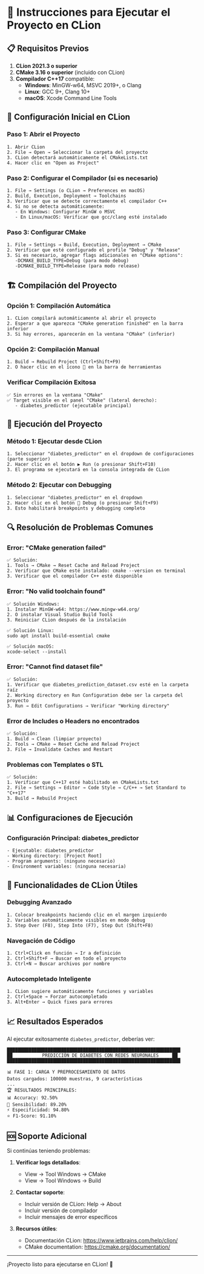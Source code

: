 # 🚀 Instrucciones para Ejecutar el Proyecto en CLion

## 📋 **Requisitos Previos**

1. **CLion 2021.3 o superior**
2. **CMake 3.16 o superior** (incluido con CLion)
3. **Compilador C++17** compatible:
   - **Windows**: MinGW-w64, MSVC 2019+, o Clang
   - **Linux**: GCC 9+, Clang 10+
   - **macOS**: Xcode Command Line Tools

## 🔧 **Configuración Inicial en CLion**

### **Paso 1: Abrir el Proyecto**
```
1. Abrir CLion
2. File → Open → Seleccionar la carpeta del proyecto
3. CLion detectará automáticamente el CMakeLists.txt
4. Hacer clic en "Open as Project"
```

### **Paso 2: Configurar el Compilador (si es necesario)**
```
1. File → Settings (o CLion → Preferences en macOS)
2. Build, Execution, Deployment → Toolchains
3. Verificar que se detecte correctamente el compilador C++
4. Si no se detecta automáticamente:
   - En Windows: Configurar MinGW o MSVC
   - En Linux/macOS: Verificar que gcc/clang esté instalado
```

### **Paso 3: Configurar CMake**
```
1. File → Settings → Build, Execution, Deployment → CMake
2. Verificar que esté configurado el profile "Debug" y "Release"
3. Si es necesario, agregar flags adicionales en "CMake options":
   -DCMAKE_BUILD_TYPE=Debug (para modo debug)
   -DCMAKE_BUILD_TYPE=Release (para modo release)
```

## 🏗️ **Compilación del Proyecto**

### **Opción 1: Compilación Automática**
```
1. CLion compilará automáticamente al abrir el proyecto
2. Esperar a que aparezca "CMake generation finished" en la barra inferior
3. Si hay errores, aparecerán en la ventana "CMake" (inferior)
```

### **Opción 2: Compilación Manual**
```
1. Build → Rebuild Project (Ctrl+Shift+F9)
2. O hacer clic en el ícono 🔨 en la barra de herramientas
```

### **Verificar Compilación Exitosa**
```
✅ Sin errores en la ventana "CMake"
✅ Target visible en el panel "CMake" (lateral derecho):
   - diabetes_predictor (ejecutable principal)
```

## 🚀 **Ejecución del Proyecto**

### **Método 1: Ejecutar desde CLion**
```
1. Seleccionar "diabetes_predictor" en el dropdown de configuraciones (parte superior)
2. Hacer clic en el botón ▶️ Run (o presionar Shift+F10)
3. El programa se ejecutará en la consola integrada de CLion
```

### **Método 2: Ejecutar con Debugging**
```
1. Seleccionar "diabetes_predictor" en el dropdown
2. Hacer clic en el botón 🐛 Debug (o presionar Shift+F9)
3. Esto habilitará breakpoints y debugging completo
```

## 🔍 **Resolución de Problemas Comunes**

### **Error: "CMake generation failed"**
```
✅ Solución:
1. Tools → CMake → Reset Cache and Reload Project
2. Verificar que CMake esté instalado: cmake --version en terminal
3. Verificar que el compilador C++ esté disponible
```

### **Error: "No valid toolchain found"**
```
✅ Solución Windows:
1. Instalar MinGW-w64: https://www.mingw-w64.org/
2. O instalar Visual Studio Build Tools
3. Reiniciar CLion después de la instalación

✅ Solución Linux:
sudo apt install build-essential cmake

✅ Solución macOS:
xcode-select --install
```

### **Error: "Cannot find dataset file"**
```
✅ Solución:
1. Verificar que diabetes_prediction_dataset.csv esté en la carpeta raíz
2. Working directory en Run Configuration debe ser la carpeta del proyecto
3. Run → Edit Configurations → Verificar "Working directory"
```

### **Error de Includes o Headers no encontrados**
```
✅ Solución:
1. Build → Clean (limpiar proyecto)
2. Tools → CMake → Reset Cache and Reload Project
3. File → Invalidate Caches and Restart
```

### **Problemas con Templates o STL**
```
✅ Solución:
1. Verificar que C++17 esté habilitado en CMakeLists.txt
2. File → Settings → Editor → Code Style → C/C++ → Set Standard to "C++17"
3. Build → Rebuild Project
```

## 📊 **Configuraciones de Ejecución**

### **Configuración Principal: diabetes_predictor**
```
- Ejecutable: diabetes_predictor
- Working directory: [Project Root]
- Program arguments: (ninguno necesario)
- Environment variables: (ninguna necesaria)
```

## 🎯 **Funcionalidades de CLion Útiles**

### **Debugging Avanzado**
```
1. Colocar breakpoints haciendo clic en el margen izquierdo
2. Variables automáticamente visibles en modo debug
3. Step Over (F8), Step Into (F7), Step Out (Shift+F8)
```

### **Navegación de Código**
```
1. Ctrl+Click en función → Ir a definición
2. Ctrl+Shift+F → Buscar en todo el proyecto
3. Ctrl+N → Buscar archivos por nombre
```

### **Autocompletado Inteligente**
```
1. CLion sugiere automáticamente funciones y variables
2. Ctrl+Space → Forzar autocompletado
3. Alt+Enter → Quick fixes para errores
```

## 📈 **Resultados Esperados**

Al ejecutar exitosamente `diabetes_predictor`, deberías ver:

```
████████████████████████████████████████████████████████████████
██           PREDICCIÓN DE DIABETES CON REDES NEURONALES     ██
████████████████████████████████████████████████████████████████

📊 FASE 1: CARGA Y PREPROCESAMIENTO DE DATOS
Datos cargados: 100000 muestras, 9 características
...
🏆 RESULTADOS PRINCIPALES:
📊 Accuracy: 92.50%
🎯 Sensibilidad: 89.20%
⚡ Especificidad: 94.80%
⭐ F1-Score: 91.10%
```

## 🆘 **Soporte Adicional**

Si continúas teniendo problemas:

1. **Verificar logs detallados**:
   - View → Tool Windows → CMake
   - View → Tool Windows → Build

2. **Contactar soporte**:
   - Incluir versión de CLion: Help → About
   - Incluir versión de compilador
   - Incluir mensajes de error específicos

3. **Recursos útiles**:
   - Documentación CLion: https://www.jetbrains.com/help/clion/
   - CMake documentation: https://cmake.org/documentation/

---

¡Proyecto listo para ejecutarse en CLion! 🎉 